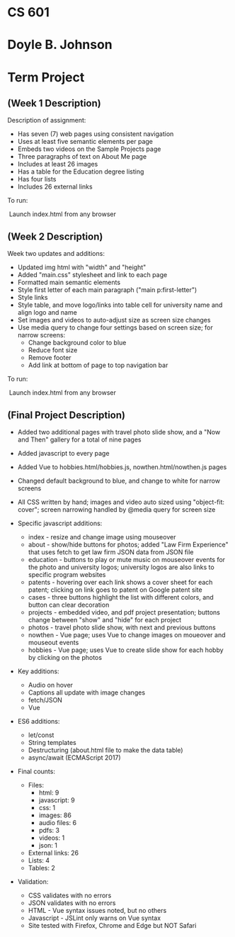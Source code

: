 # CS 601 

# Doyle B. Johnson

# Term Project

## (Week 1 Description)

Description of assignment:

- Has seven (7) web pages using consistent navigation
- Uses at least five semantic elements per page 
- Embeds two videos on the Sample Projects page
- Three paragraphs of text on About Me page
- Includes at least 26 images
- Has a table for the Education degree listing
- Has four lists
- Includes 26 external links

To run:

​	Launch index.html from any browser



## (Week 2 Description)

Week two updates and additions:

- Updated img html with "width" and "height"
- Added "main.css" stylesheet and link to each page
- Formatted main semantic elements
- Style first letter of each main paragraph ("main p:first-letter")
- Style links
- Style table, and move logo/links into table cell for university name and align logo and name
- Set images and videos to auto-adjust size as screen size changes
- Use media query to change four settings based on screen size; for narrow screens:
  - Change background color to blue
  - Reduce font size
  - Remove footer
  - Add link at bottom of page to top navigation bar

To run:

​	Launch index.html from any browser



## (Final Project Description)

- Added two additional pages with travel photo slide show, and a "Now and Then" gallery for a total of nine pages
- Added javascript to every page
- Added Vue to hobbies.html/hobbies.js, nowthen.html/nowthen.js pages
- Changed default background to blue, and change to white for narrow screens
- All CSS written by hand; images and video auto sized using "object-fit: cover"; screen narrowing handled by @media query for screen size
- Specific javascript additions:

  - index - resize and change image using mouseover
  - about - show/hide buttons for photos; added "Law Firm Experience" that uses fetch to get law firm JSON data from JSON file
  - education - buttons to play or mute music on mouseover events for the photo and university logos; university logos are also links to specific program websites
  - patents - hovering over each link shows a cover sheet for each patent; clicking on link goes to patent on Google patent site
  - cases - three buttons highlight the list with different colors, and button can clear decoration
  - projects - embedded video, and pdf project presentation; buttons change between "show" and "hide" for each project
  - photos - travel photo slide show, with next and previous buttons
  - nowthen - Vue page; uses Vue to change images on moueover and mouseout events
  - hobbies - Vue page; uses Vue to create slide show for each hobby by clicking on the photos
- Key additions: 

  - Audio on hover
  - Captions all update with image changes
  - fetch/JSON
  - Vue
- ES6 additions:

  - let/const
  - String templates
  - Destructuring (about.html file to make the data table)
  - async/await (ECMAScript 2017)
- Final counts:

  - Files:
    - html: 9
    - javascript: 9
    - css: 1
    - images: 86
    - audio files: 6
    - pdfs: 3
    - videos: 1
    - json: 1
  - External links: 26
  - Lists: 4
  - Tables: 2
- Validation:
  - CSS validates with no errors
  - JSON validates with no errors
  - HTML - Vue syntax issues noted, but no others
  - Javascript - JSLint only warns on Vue syntax
  - Site tested with Firefox, Chrome and Edge but NOT Safari

